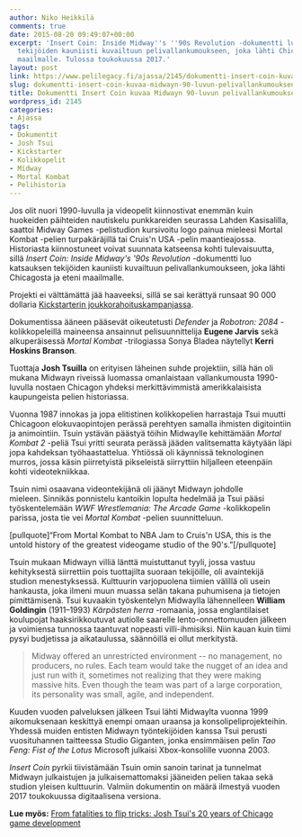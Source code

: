 ```yaml
---
author: Niko Heikkilä
comments: true
date: 2015-08-20 09:49:07+00:00
excerpt: 'Insert Coin: Inside Midway''s ''90s Revolution -dokumentti luo katsauksen
  tekijöiden kauniisti kuvailtuun pelivallankumoukseen, joka lähti Chicagosta ja eteni
  maailmalle. Tulossa toukokuussa 2017.'
layout: post
link: https://www.pelilegacy.fi/ajassa/2145/dokumentti-insert-coin-kuvaa-midwayn-90-luvun-pelivallankumouksen
slug: dokumentti-insert-coin-kuvaa-midwayn-90-luvun-pelivallankumouksen
title: Dokumentti Insert Coin kuvaa Midwayn 90-luvun pelivallankumouksen
wordpress_id: 2145
categories:
- Ajassa
tags:
- Dokumentit
- Josh Tsui
- Kickstarter
- Kolikkopelit
- Midway
- Mortal Kombat
- Pelihistoria
---
```






Jos olit nuori 1990-luvulla ja videopelit kiinnostivat enemmän kuin huokeiden päihteiden nautiskelu punkkareiden seurassa Lahden Kasisalilla, saattoi Midway Games -pelistudion kursivoitu logo painua mieleesi Mortal Kombat -pelien turpakäräjillä tai Cruis'n USA -pelin maantieajossa. Historiasta kiinnostuneet voivat suunnata katseensa kohti tulevaisuutta, sillä _Insert Coin: Inside Midway's '90s Revolution_ -dokumentti luo katsauksen tekijöiden kauniisti kuvailtuun pelivallankumoukseen, joka lähti Chicagosta ja eteni maailmalle.

Projekti ei välttämättä jää haaveeksi, sillä se sai kerättyä runsaat 90 000 dollaria [Kickstarterin joukkorahoituskampanjassa](https://www.kickstarter.com/projects/joshuatsui/insert-coin-inside-midways-90s-revolution/).

Dokumentissa ääneen pääsevät oikeutetusti _Defender_ ja _Robotron: 2084_ -kolikkopeleillä maineensa ansainnut pelisuunnittelija **Eugene Jarvis** sekä alkuperäisessä _Mortal Kombat_ -trilogiassa Sonya Bladea näytellyt **Kerri Hoskins Branson**.

Tuottaja **Josh Tsuilla** on erityisen läheinen suhde projektiin, sillä hän oli mukana Midwayn riveissä luomassa omanlaistaan vallankumousta 1990-luvulla nostaen Chicagon yhdeksi merkittävimmistä amerikkalaisista kaupungeista pelien historiassa.

Vuonna 1987 innokas ja jopa elitistinen kolikkopelien harrastaja Tsui muutti Chicagoon elokuvaopintojen perässä perehtyen samalla ihmisten digitointiin ja animointiin. Tsuin ystävän päästyä töihin Midwaylle kehittämään _Mortal Kombat 2_ -peliä Tsui yritti seurata perässä jääden valitsematta käytyään läpi jopa kahdeksan työhaastattelua. Yhtiössä oli käynnissä teknologinen murros, jossa käsin piirretyistä pikseleistä siirryttiin hiljalleen eteenpäin kohti videotekniikkaa.

Tsuin nimi osaavana videontekijänä oli jäänyt Midwayn johdolle mieleen. Sinnikäs ponnistelu kantoikin lopulta hedelmää ja Tsui pääsi työskentelemään _WWF Wrestlemania: The Arcade Game_ -kolikkopelin parissa, josta tie vei _Mortal Kombat_ -pelien suunnitteluun.

[pullquote]“From Mortal Kombat to NBA Jam to Cruis'n USA, this is the untold history of the greatest videogame studio of the 90's.”[/pullquote]

Tsuin mukaan Midwayn villiä länttä muistuttanut tyyli, jossa vastuu kehityksestä siirrettiin pois tuottajilta suoraan tekijöille, oli avaintekijä studion menestyksessä. Kulttuurin varjopuolena tiimien välillä oli usein hankausta, joka ilmeni muun muassa selän takana puhumisena ja tietojen pimittämisenä. Tsui kuvaakin työskentelyn Midwaylla lähennelleen **William Goldingin** (1911–1993) _Kärpästen herra_ -romaania, jossa englantilaiset koulupojat haaksirikkoutuvat autiolle saarelle lento-onnettomuuden jälkeen ja voimiensa tunnossa taantuvat nopeasti villi-ihmisiksi. Niin kauan kuin tiimi pysyi budjetissa ja aikataulussa, säännöillä ei ollut merkitystä.



<blockquote>Midway offered an unrestricted environment -- no management, no producers, no rules. Each team would take the nugget of an idea and just run with it, sometimes not realizing that they were making massive hits. Even though the team was part of a large corporation, its personality was small, agile, and independent.</blockquote>



Kuuden vuoden palveluksen jälkeen Tsui lähti Midwaylta vuonna 1999 aikomuksenaan keskittyä enempi omaan uraansa ja konsolipeliprojekteihin. Yhdessä muiden entisten Midwayn työntekijöiden kanssa Tsui perusti vuosituhannen taitteessa Studio Giganten, jonka ensimmäisen pelin _Tao Feng: Fist of the Lotus_ Microsoft julkaisi Xbox-konsolille vuonna 2003.

_Insert Coin_ pyrkii tiivistämään Tsuin omin sanoin tarinat ja tunnelmat Midwayn julkaistujen ja julkaisemattomaksi jääneiden pelien takaa sekä studion yleisen kulttuurin. Valmiin dokumentin on määrä ilmestyä vuoden 2017 toukokuussa digitaalisena versiona.

**Lue myös:** [From fatalities to flip tricks: Josh Tsui's 20 years of Chicago game development](http://www.polygon.com/features/2013/1/24/3754750/from-fatalities-to-flip-tricks-josh-tsuis-20-years-of-chicago-game)
